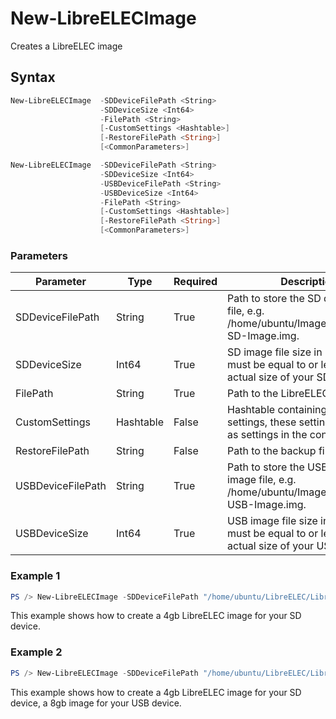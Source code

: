 # New-LibreELECImage
Creates a LibreELEC image

## Syntax
```powershell
New-LibreELECImage  -SDDeviceFilePath <String>
                    -SDDeviceSize <Int64>
                    -FilePath <String>
                    [-CustomSettings <Hashtable>]
                    [-RestoreFilePath <String>]
                    [<CommonParameters>]
```
```powershell
New-LibreELECImage  -SDDeviceFilePath <String>
                    -SDDeviceSize <Int64>
                    -USBDeviceFilePath <String>
                    -USBDeviceSize <Int64>
                    -FilePath <String> 
                    [-CustomSettings <Hashtable>]
                    [-RestoreFilePath <String>] 
                    [<CommonParameters>]
```

### Parameters
Parameter|Type|Required|Description
---------|----|--------|-----------
|SDDeviceFilePath|String|True|Path to store the SD device image file, e.g. /home/ubuntu/Images/LibreELEC-SD-Image.img.|
|SDDeviceSize|Int64|True|SD image file size in bytes. This must be equal to or less than the actual size of your SD device.|
|FilePath|String|True|Path to the LibreELEC image file.|
|CustomSettings|Hashtable|False|Hashtable containing custom settings, these settings will be set as settings in the config.txt file.|
|RestoreFilePath|String|False|Path to the backup file.|
|USBDeviceFilePath|String|True|Path to store the USB device image file, e.g. /home/ubuntu/Images/LibreELEC-USB-Image.img.|
|USBDeviceSize|Int64|True|USB image file size in bytes. This must be equal to or less than the actual size of your USB device.|

### Example 1
```powershell
PS /> New-LibreELECImage -SDDeviceFilePath "/home/ubuntu/LibreELEC/LibreELEC-SD-Image.img" -SDDeviceSize 4gb -FilePath '/home/ubuntu/Downloads/LibreELEC-RPi2.arm-7.0.2.tar'
```

This example shows how to create a 4gb LibreELEC image for your SD device.

### Example 2
```powershell
PS /> New-LibreELECImage -SDDeviceFilePath "/home/ubuntu/LibreELEC/LibreELEC-SD-Image.img" -SDDeviceSize 4gb -USBDeviceFilePath "/home/ubuntu/LibreELEC/LibreELEC-USB-Image.img" -USBDeviceSize 8gb -FilePath '/home/ubuntu/Downloads/LibreELEC-RPi2.arm-7.0.2.tar' -RestoreFilePath '/home/ubuntu/Kodi/Backup/LibreELEC-20161210133450.tar'
```

This example shows how to create a 4gb LibreELEC image for your SD device, a 8gb image for your USB device.
